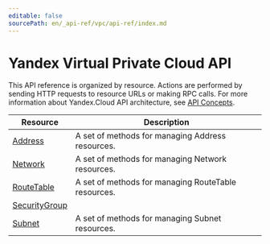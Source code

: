 ```yaml
---
editable: false
sourcePath: en/_api-ref/vpc/api-ref/index.md
---
```


# Yandex Virtual Private Cloud API
This API reference is organized by resource. Actions are performed by sending HTTP requests to resource URLs or making RPC calls. For more information about Yandex.Cloud API architecture, see [API Concepts](/docs/api-design-guide/).

Resource | Description
--- | ---
[Address](Address/index.md) | A set of methods for managing Address resources.
[Network](Network/index.md) | A set of methods for managing Network resources.
[RouteTable](RouteTable/index.md) | A set of methods for managing RouteTable resources.
[SecurityGroup](SecurityGroup/index.md) | 
[Subnet](Subnet/index.md) | A set of methods for managing Subnet resources.